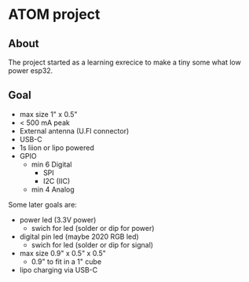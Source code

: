 # ATOM project
## About
The project started as a learning exrecice to make a tiny some what low power esp32.
## Goal
- max size 1" x 0.5"
- < 500 mA peak
- External antenna (U.Fl connector)
- USB-C
- 1s liion or lipo powered
- GPIO
  - min 6 Digital
    - SPI
    - I2C (IIC)
  - min 4 Analog

Some later goals are:
- power led (3.3V power)
  - swich for led (solder or dip for power)
- digital pin led (maybe 2020 RGB led)
  - swich for led (solder or dip for signal)
- max size 0.9" x 0.5" x 0.5"
  - 0.9" to fit in a 1" cube
- lipo charging via USB-C